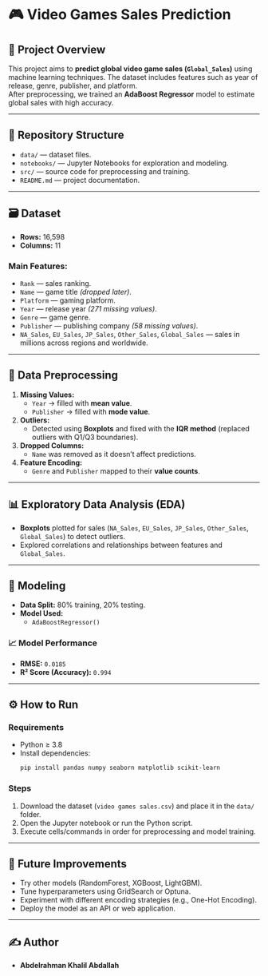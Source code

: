 # 🎮 Video Games Sales Prediction  

## 📌 Project Overview  
This project aims to **predict global video game sales (`Global_Sales`)** using machine learning techniques. The dataset includes features such as year of release, genre, publisher, and platform.  
After preprocessing, we trained an **AdaBoost Regressor** model to estimate global sales with high accuracy.  

---

## 📂 Repository Structure  
- `data/` — dataset files.  
- `notebooks/` — Jupyter Notebooks for exploration and modeling.  
- `src/` — source code for preprocessing and training.  
- `README.md` — project documentation.  

---

## 🗃️ Dataset  
- **Rows:** 16,598  
- **Columns:** 11  

### Main Features:
- `Rank` — sales ranking.  
- `Name` — game title *(dropped later)*.  
- `Platform` — gaming platform.  
- `Year` — release year *(271 missing values)*.  
- `Genre` — game genre.  
- `Publisher` — publishing company *(58 missing values)*.  
- `NA_Sales`, `EU_Sales`, `JP_Sales`, `Other_Sales`, `Global_Sales` — sales in millions across regions and worldwide.  

---

## 🧹 Data Preprocessing  
1. **Missing Values:**
   - `Year` → filled with **mean value**.  
   - `Publisher` → filled with **mode value**.  
2. **Outliers:**  
   - Detected using **Boxplots** and fixed with the **IQR method** (replaced outliers with Q1/Q3 boundaries).  
3. **Dropped Columns:**  
   - `Name` was removed as it doesn’t affect predictions.  
4. **Feature Encoding:**  
   - `Genre` and `Publisher` mapped to their **value counts**.  

---

## 📊 Exploratory Data Analysis (EDA)  
- **Boxplots** plotted for sales (`NA_Sales`, `EU_Sales`, `JP_Sales`, `Other_Sales`, `Global_Sales`) to detect outliers.  
- Explored correlations and relationships between features and `Global_Sales`.  

---

## 🤖 Modeling  
- **Data Split:** 80% training, 20% testing.  
- **Model Used:**  
  - `AdaBoostRegressor()`  

### 📈 Model Performance
- **RMSE:** `0.0185`  
- **R² Score (Accuracy):** `0.994`  

---

## ⚙️ How to Run  
### Requirements  
- Python ≥ 3.8  
- Install dependencies:  
  ```bash
  pip install pandas numpy seaborn matplotlib scikit-learn
  ```  

### Steps  
1. Download the dataset (`video games sales.csv`) and place it in the `data/` folder.  
2. Open the Jupyter notebook or run the Python script.  
3. Execute cells/commands in order for preprocessing and model training.  

---

## 🚀 Future Improvements  
- Try other models (RandomForest, XGBoost, LightGBM).  
- Tune hyperparameters using GridSearch or Optuna.  
- Experiment with different encoding strategies (e.g., One-Hot Encoding).  
- Deploy the model as an API or web application.  

---

## ✍️ Author  
- **Abdelrahman Khalil Abdallah**  
